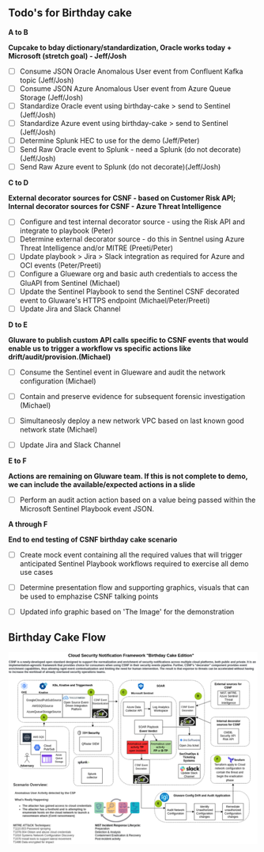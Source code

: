 ## Todo's for Birthday cake

**A to B** 

**Cupcake to bday dictionary/standardization, Oracle works today + Microsoft (stretch goal) - Jeff/Josh**

- [ ] Consume JSON Oracle Anomalous User event from Confluent Kafka topic (Jeff/Josh)
- [ ] Consume JSON Azure Anomalous User event from Azure Queue Storage (Jeff/Josh)
- [ ] Standardize Oracle event using birthday-cake > send to Sentinel (Jeff/Josh)
- [ ] Standardize Azure event using birthday-cake > send to Sentinel (Jeff/Josh)
- [ ] Determine Splunk HEC to use for the demo (Jeff/Peter)
- [ ] Send Raw Oracle event to Splunk - need a Splunk (do not decorate)(Jeff/Josh)
- [ ] Send Raw Azure event to Splunk (do not decorate)(Jeff/Josh)

**C to D** 

**External decorator sources for CSNF - based on Customer Risk API; Internal decorator sources for CSNF - Azure Threat Intelligence**

- [ ] Configure and test internal decorator source - using the Risk API and integrate to playbook (Peter)
- [ ] Determine external decorator source - do this in Sentnel using Azure Threat Intelligence and/or MITRE (Preeti/Peter)
- [ ] Update playbook > Jira > Slack integration as required for Azure and OCI events (Peter/Preeti)
- [ ] Configure a Glueware org and basic auth credentials to access the GluAPI from Sentinel (Michael)
- [ ] Update the Sentinel Playbook to send the Sentinel CSNF decorated event to Gluware's HTTPS endpoint (Michael/Peter/Preeti)
- [ ] Update Jira and Slack Channel

**D to E**

**Gluware to publish custom API calls specific to CSNF events that would enable us to trigger a workflow vs specific actions like drift/audit/provision.(Michael)** 

- [ ] Consume the Sentinel event in Glueware and audit the network configuration  (Michael)
- [ ] Contain and preserve evidence for subsequent forensic investigation  (Michael)
- [ ] Simultaneosly deploy a new network VPC based on last known good network state  (Michael)
- [ ] Update Jira and Slack Channel


**E to F**

**Actions are remaining on Gluware team. If this is not complete to demo, we can include the available/expected actions in a slide**

- [ ] Perform an audit action action based on a value being passed within the Microsoft Sentinel Playbook event JSON.

**A through F** 

**End to end testing of CSNF birthday cake scenario**

- [ ] Create mock event containing all the required values that will trigger anticipated Sentinel Playbook workflows required to exercise all demo use cases
- [ ] Determine presentation flow and supporting graphics, visuals that can be used to emphazise CSNF talking points
- [ ] Updated info graphic based on 'The Image' for the demonstration 



## Birthday Cake Flow

![Birthday Cake Storyboard - March 8 update](img/csnf-storyboard-bday-cake.png)
